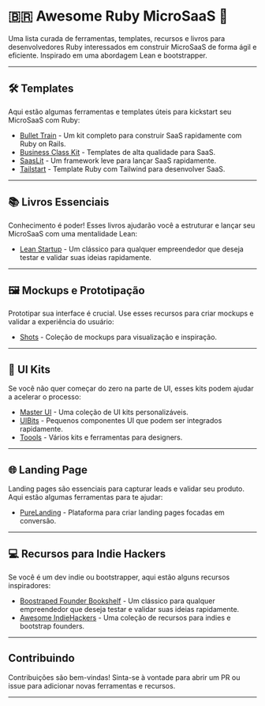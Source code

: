 # 🇧🇷 Awesome Ruby MicroSaaS 💎

Uma lista curada de ferramentas, templates, recursos e livros para desenvolvedores Ruby interessados em construir MicroSaaS de forma ágil e eficiente. Inspirado em uma abordagem Lean e bootstrapper.

---

## 🛠️ **Templates**

Aqui estão algumas ferramentas e templates úteis para kickstart seu MicroSaaS com Ruby:

- [Bullet Train](https://bullettrain.co/) - Um kit completo para construir SaaS rapidamente com Ruby on Rails.
- [Business Class Kit](https://businessclasskit.com/) - Templates de alta qualidade para SaaS.
- [SaasLit](https://saaslit.com/) - Um framework leve para lançar SaaS rapidamente.
- [Tailstart](https://github.com/bdavidxyz/tailstart) - Template Ruby com Tailwind para desenvolver SaaS.

---

## 📚 **Livros Essenciais**

Conhecimento é poder! Esses livros ajudarão você a estruturar e lançar seu MicroSaaS com uma mentalidade Lean:

- [Lean Startup](https://thebootstrappedfounder.com/bookshelf/) - Um clássico para qualquer empreendedor que deseja testar e validar suas ideias rapidamente.

---

## 🖼️ **Mockups e Prototipação**

Prototipar sua interface é crucial. Use esses recursos para criar mockups e validar a experiência do usuário:

- [Shots](https://shots.so/) - Coleção de mockups para visualização e inspiração.

---

## 🎨 **UI Kits**

Se você não quer começar do zero na parte de UI, esses kits podem ajudar a acelerar o processo:

- [Master UI](https://masterui.co/) - Uma coleção de UI kits personalizáveis.
- [UIBits](https://uibits.co/) - Pequenos componentes UI que podem ser integrados rapidamente.
- [Toools](https://www.toools.design/) - Vários kits e ferramentas para designers.

---

## 🌐 **Landing Page**

Landing pages são essenciais para capturar leads e validar seu produto. Aqui estão algumas ferramentas para te ajudar:

- [PureLanding](https://purelanding.page/) - Plataforma para criar landing pages focadas em conversão.

---

## 💻 **Recursos para Indie Hackers**

Se você é um dev indie ou bootstrapper, aqui estão alguns recursos inspiradores:

- [Boostraped Founder Bookshelf](https://thebootstrappedfounder.com/bookshelf/) - Um clássico para qualquer empreendedor que deseja testar e validar suas ideias rapidamente.
- [Awesome IndieHackers](https://github.com/johackim/awesome-indiehackers) - Uma coleção de recursos para indies e bootstrap founders.

---

## Contribuindo

Contribuições são bem-vindas! Sinta-se à vontade para abrir um PR ou issue para adicionar novas ferramentas e recursos.

---

